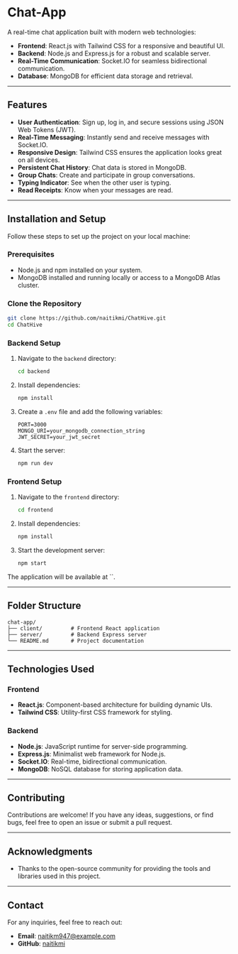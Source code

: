 # Chat-App

A real-time chat application built with modern web technologies:
- **Frontend**: React.js with Tailwind CSS for a responsive and beautiful UI.
- **Backend**: Node.js and Express.js for a robust and scalable server.
- **Real-Time Communication**: Socket.IO for seamless bidirectional communication.
- **Database**: MongoDB for efficient data storage and retrieval.

---

## Features

- **User Authentication**: Sign up, log in, and secure sessions using JSON Web Tokens (JWT).
- **Real-Time Messaging**: Instantly send and receive messages with Socket.IO.
- **Responsive Design**: Tailwind CSS ensures the application looks great on all devices.
- **Persistent Chat History**: Chat data is stored in MongoDB.
- **Group Chats**: Create and participate in group conversations.
- **Typing Indicator**: See when the other user is typing.
- **Read Receipts**: Know when your messages are read.

---

## Installation and Setup

Follow these steps to set up the project on your local machine:

### Prerequisites
- Node.js and npm installed on your system.
- MongoDB installed and running locally or access to a MongoDB Atlas cluster.

### Clone the Repository
```bash
git clone https://github.com/naitikmi/ChatHive.git
cd ChatHive
```

### Backend Setup
1. Navigate to the `backend` directory:
   ```bash
   cd backend
   ```
2. Install dependencies:
   ```bash
   npm install
   ```
3. Create a `.env` file and add the following variables:
   ```env
   PORT=3000
   MONGO_URI=your_mongodb_connection_string
   JWT_SECRET=your_jwt_secret
   ```
4. Start the server:
   ```bash
   npm run dev
   ```

### Frontend Setup
1. Navigate to the `frontend` directory:
   ```bash
   cd frontend
   ```
2. Install dependencies:
   ```bash
   npm install
   ```
3. Start the development server:
   ```bash
   npm start
   ```

The application will be available at ``.

---

## Folder Structure

```plaintext
chat-app/
├── client/         # Frontend React application
├── server/         # Backend Express server
└── README.md       # Project documentation
```

---

## Technologies Used

### Frontend
- **React.js**: Component-based architecture for building dynamic UIs.
- **Tailwind CSS**: Utility-first CSS framework for styling.

### Backend
- **Node.js**: JavaScript runtime for server-side programming.
- **Express.js**: Minimalist web framework for Node.js.
- **Socket.IO**: Real-time, bidirectional communication.
- **MongoDB**: NoSQL database for storing application data.

---


## Contributing

Contributions are welcome! If you have any ideas, suggestions, or find bugs, feel free to open an issue or submit a pull request.

---


## Acknowledgments

- Thanks to the open-source community for providing the tools and libraries used in this project.

---


## Contact

For any inquiries, feel free to reach out:
- **Email**: naitikm947@example.com
- **GitHub**: [naitikmi](https://github.com/naitikmi)
